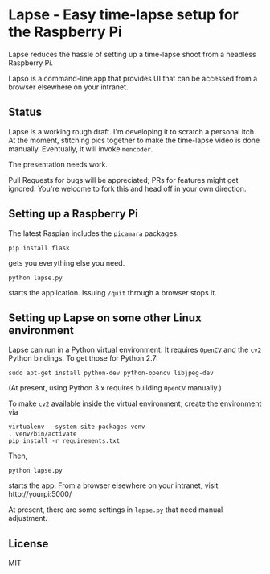 # Lapse - Easy time-lapse setup for the Raspberry Pi

Lapse reduces the hassle of setting up a time-lapse shoot from a headless Raspberry Pi.

Lapso is a command-line app that provides UI that can be accessed from a browser elsewhere on your intranet.

## Status

Lapse is a working rough draft. I'm developing it to scratch a personal itch.  At the moment, stitching pics together to make the time-lapse video is done manually. Eventually, it will invoke `mencoder`. 

The presentation needs work.

Pull Requests for bugs will be appreciated; PRs for features might get ignored. You're welcome to fork this and head off in your own direction.

## Setting up a Raspberry Pi

The latest Raspian includes the `picamara` packages.

    pip install flask

gets you everything else you need.

    python lapse.py

starts the application. Issuing `/quit` through a browser stops it.

## Setting up Lapse on some other Linux environment

Lapse can run in a Python virtual environment.  It requires `OpenCV` and the `cv2` Python bindings. To get those for Python 2.7:

    sudo apt-get install python-dev python-opencv libjpeg-dev

(At present, using Python 3.x requires building `OpenCV` manually.)

To make `cv2` available inside the virtual environment, create the environment via

    virtualenv --system-site-packages venv
    . venv/bin/activate
    pip install -r requirements.txt

Then,

    python lapse.py

starts the app. From a browser elsewhere on your intranet, visit http://yourpi:5000/

At present, there are some settings in `lapse.py` that need manual adjustment.

## License

MIT
